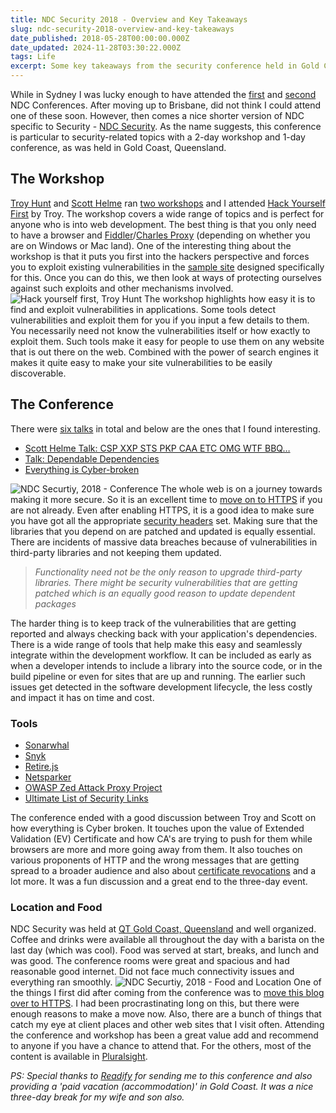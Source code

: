 ```yaml
---
title: NDC Security 2018 - Overview and Key Takeaways
slug: ndc-security-2018-overview-and-key-takeaways
date_published: 2018-05-28T00:00:00.000Z
date_updated: 2024-11-28T03:30:22.000Z
tags: Life
excerpt: Some key takeaways from the security conference held in Gold Coast.
---
```


While in Sydney I was lucky enough to have attended the [first](__GHOST_URL__/blog/ndc-sydney/) and [second](__GHOST_URL__/blog/ndc-sydney-2017/) NDC Conferences. After moving up to Brisbane, did not think I could attend one of these soon. However, then comes a nice shorter version of NDC specific to Security - [NDC Security](https://ndcsecurity.com.au/). As the name suggests, this conference is particular to security-related topics with a 2-day workshop and 1-day conference, as was held in Gold Coast, Queensland.

## The Workshop

[Troy Hunt](https://www.troyhunt.com/) and [Scott Helme](https://scotthelme.co.uk/) ran [two workshops](https://ndcsecurity.com.au/workshops/) and I attended [Hack Yourself First](https://ndcsecurity.com.au/workshop/hack-yourself-first-how-to-go-on-the-cyber-offence/) by Troy. The workshop covers a wide range of topics and is perfect for anyone who is into web development. The best thing is that you only need to have a browser and [Fiddler](https://www.telerik.com/download/fiddler)/[Charles Proxy](https://www.charlesproxy.com/download/) (depending on whether you are on Windows or Mac land). One of the interesting thing about the workshop is that it puts you first into the hackers perspective and forces you to exploit existing vulnerabilities in the [sample site](http://hackyourselffirst.troyhunt.com/) designed specifically for this. Once you can do this, we then look at ways of protecting ourselves against such exploits and other mechanisms involved.
![Hack yourself first, Troy Hunt](__GHOST_URL__/content/images/ndc_security_hyf.jpg)
The workshop highlights how easy it is to find and exploit vulnerabilities in applications. Some tools detect vulnerabilities and exploit them for you if you input a few details to them. You necessarily need not know the vulnerabilities itself or how exactly to exploit them. Such tools make it easy for people to use them on any website that is out there on the web. Combined with the power of search engines it makes it quite easy to make your site vulnerabilities to be easily discoverable.

## The Conference

There were [six talks](https://ndcsecurity.com.au/agenda/) in total and below are the ones that I found interesting.

- [Scott Helme Talk: CSP XXP STS PKP CAA ETC OMG WTF BBQ…](https://ndcsecurity.com.au/talk/csp-xxp-sts-pkp-caa-etc-omg-wtf-bbq/)
- [Talk: Dependable Dependencies](https://ndcsecurity.com.au/talk/dependable-dependencies/)
- [Everything is Cyber-broken](https://ndcsecurity.com.au/talk/everything-is-cyber-broken/)

![NDC Securtiy, 2018 - Conference](__GHOST_URL__/content/images/ndc_security_conference.jpg)
The whole web is on a journey towards making it more secure. So it is an excellent time to [move on to HTTPS](__GHOST_URL__/blog/https-for-free-and-why-you-should-care/) if you are not already. Even after enabling HTTPS, it is a good idea to make sure you have got all the appropriate [security headers](https://securityheaders.com/) set. Making sure that the libraries that you depend on are patched and updated is equally essential. There are incidents of massive data breaches because of vulnerabilities in third-party libraries and not keeping them updated.

> *Functionality need not be the only reason to upgrade third-party libraries. There might be security vulnerabilities that are getting patched which is an equally good reason to update dependent packages*

The harder thing is to keep track of the vulnerabilities that are getting reported and always checking back with your application's dependencies. There is a wide range of tools that help make this easy and seamlessly integrate within the development workflow. It can be included as early as when a developer intends to include a library into the source code, or in the build pipeline or even for sites that are up and running. The earlier such issues get detected in the software development lifecycle, the less costly and impact it has on time and cost.

### Tools

- [Sonarwhal](https://sonarwhal.com/scanner/)
- [Snyk](https://snyk.io/)
- [Retire.js](https://retirejs.github.io/retire.js/)
- [Netsparker](https://www.netsparker.com/)
- [OWASP Zed Attack Proxy Project](https://www.owasp.org/index.php/OWASP_Zed_Attack_Proxy_Project)
- [Ultimate List of Security Links](https://www.troyhunt.com/troys-ultimate-list-of-security-links/)

The conference ended with a good discussion between Troy and Scott on how everything is Cyber broken. It touches upon the value of Extended Validation (EV) Certificate and how CA's are trying to push for them while browsers are more and more going away from them. It also touches on various proponents of HTTP and the wrong messages that are getting spread to a broader audience and also about [certificate revocations](https://scotthelme.co.uk/revocation-is-broken/) and a lot more. It was a fun discussion and a great end to the three-day event.

### Location and Food

NDC Security was held at [QT Gold Coast, Queensland](https://www.qthotelsandresorts.com/gold-coast/) and well organized. Coffee and drinks were available all throughout the day with a barista on the last day (which was cool). Food was served at start, breaks, and lunch and was good. The conference rooms were great and spacious and had reasonable good internet. Did not face much connectivity issues and everything ran smoothly.
![NDC Securtiy, 2018 - Food and Location](__GHOST_URL__/content/images/ndc_security_food_location.jpg)
One of the things I first did after coming from the conference was to [move this blog over to HTTPS](__GHOST_URL__/blog/https-for-free-and-why-you-should-care/). I had been procrastinating long on this, but there were enough reasons to make a move now. Also, there are a bunch of things that catch my eye at client places and other web sites that I visit often. Attending the conference and workshop has been a great value add and recommend to anyone if you have a chance to attend that. For the others, most of the content is available in [Pluralsight](https://www.pluralsight.com/).

*PS: Special thanks to [Readify](__GHOST_URL__/blog/finding-a-job-abroad/) for sending me to this conference and also providing a 'paid vacation (accommodation)' in Gold Coast. It was a nice three-day break for my wife and son also.*
